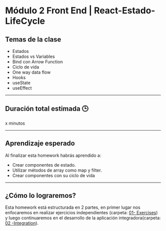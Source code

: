 # Módulo 2 Front End | React-Estado-LifeCycle

## Temas de la clase

- Estados
- Estados vs Variables
- Bind con Arrow Function
- Ciclo de vida
- One way data flow
- Hooks
- useState
- useEffect

---

## Duración total estimada 🕒

x minutos

---

## Aprendizaje esperado

Al finalizar esta homework habrás aprendido a:

- Crear componentes de estado.
- Utilizar métodos de array como map y filter.
- Crear componentes con su ciclo de vida
---

## ¿Cómo lo lograremos?

Esta homework está estructurada en 2 partes, en primer lugar nos enfocaremos en realizar ejercicios independientes (carpeta: [01- Exercises](./01%20-%20Exercises/README.md)) y luego continuaremos en el desarrollo de la aplicación integradora(carpeta: [02 -Integration](./02%20-%20Integration/README.md)).
